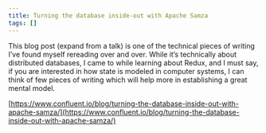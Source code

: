 ```yaml
---
title: Turning the database inside-out with Apache Samza
tags: []
---
```

This blog post (expand from a talk) is one of the technical pieces of writing I’ve found myself rereading over and over. While it’s technically about distributed databases, I came to while learning about Redux, and I must say, if you are interested in how state is modeled in computer systems, I can think of few pieces of writing which will help more in establishing a great mental model.


[https://www.confluent.io/blog/turning-the-database-inside-out-with-apache-samza/](https://www.confluent.io/blog/turning-the-database-inside-out-with-apache-samza/)

